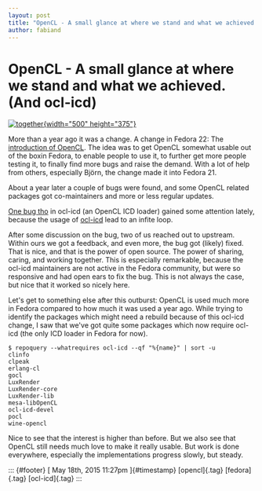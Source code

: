 ```yaml
---
layout: post
title: "OpenCL - A small glance at where we stand and what we achieved. (And ocl-icd)"
author: fabiand
---
```



OpenCL - A small glance at where we stand and what we achieved. (And ocl-icd)
=============================================================================

[![together](https://c1.staticflickr.com/1/123/364375415_bbc9b74c4e.jpg){width="500"
height="375"}](https://www.flickr.com/photos/devnull/364375415 "together by daniel zimmel, auf Flickr")

More than a year ago it was a change. A change in Fedora 22: The
[introduction of OpenCL](https://fedoraproject.org/wiki/Changes/OpenCL).
The idea was to get OpenCL somewhat usable out of the boxin Fedora, to
enable people to use it, to further get more people testing it, to
finally find more bugs and raise the demand. With a lot of help from
others, especially Björn, the change made it into Fedora 21.

About a year later a couple of bugs were found, and some OpenCL related
packages got co-maintainers and more or less regular updates.

[One bug tho](https://bugzilla.redhat.com/show_bug.cgi?id=1219646) in
ocl-icd (an OpenCL ICD loader) gained some attention lately, because the
usage of [ocl-icd](https://forge.imag.fr/projects/ocl-icd/) lead to an
infite loop.

After some discussion on the bug, two of us reached out to upstream.
Within ours we got a feedback, and even more, the bug got (likely)
fixed. That is nice, and that is the power of open source. The power of
sharing, caring, and working together. This is especially remarkable,
because the ocl-icd maintainers are not active in the Fedora community,
but were so responsive and had open ears to fix the bug. This is not
always the case, but nice that it worked so nicely here.

Let's get to something else after this outburst: OpenCL is used much
more in Fedora compared to how much it was used a year ago. While trying
to identify the packages which might need a rebuild because of this
ocl-icd change, I saw that we've got quite some packages which now
require ocl-icd (the only ICD loader in Fedora for now).

    $ repoquery --whatrequires ocl-icd --qf "%{name}" | sort -u
    clinfo
    clpeak
    erlang-cl
    gocl
    LuxRender
    LuxRender-core
    LuxRender-lib
    mesa-libOpenCL
    ocl-icd-devel
    pocl
    wine-opencl

Nice to see that the interest is higher than before. But we also see
that OpenCL still needs much love to make it really usable. But work is
done everywhere, especially the implementations progress slowly, but
steady.

::: {#footer}
[ May 18th, 2015 11:27pm ]{#timestamp} [opencl]{.tag} [fedora]{.tag}
[ocl-icd]{.tag}
:::
